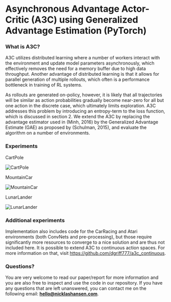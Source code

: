 # Asynchronous Advantage Actor-Critic (A3C) using Generalized Advantage Estimation (PyTorch)

### What is A3C?
A3C utilizes distributed learning where a number of workers interact with the environment and update model parameters asynchronously, which effectively removes the need for a memory buffer due to high data throughput. Another advantage of
distributed learning is that it allows for parallel generation of multiple rollouts, which often is a performance bottleneck in
training of RL systems.

As rollouts are generated on-policy, however, it is likely that all trajectories will be similar as action probabilities gradually become near-zero for all but one action in the discrete case, which ultimately limits exploration. A3C addresses this
problem by introducing an entropy-term to the loss function, which is discussed in section 2. We extend the A3C by replacing the advantage estimator used in (Minh, 2016) by the Generalized Advantage Estimate (GAE) as proposed by (Schulman, 2015), and evaluate the algorithm on a number of environments.

### Experiments

CartPole

![CartPole](https://i.imgur.com/B3t0Gjh.gif)

MountainCar

![MountainCar](https://i.imgur.com/UICkgp0.gif)

LunarLander

![LunarLander](https://i.imgur.com/1JkUazV.gif)

### Additional experiments

Implementation also includes code for the CarRacing and Atari environments (both ConvNets and pre-processing), but those require significantly more resources to converge to a nice solution and are thus not included here.
It is possible to extend A3C to continuous action spaces. For more information on that, visit https://github.com/dgriff777/a3c_continuous.

### Questions?

You are very welcome to read our paper/report for more information and you are also free to inspect and use the code in our repository.
If you have any questions that are left unanswered, you can contact me on the following email: **hello@nicklashansen.com**.

